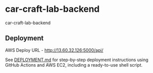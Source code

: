 # car-craft-lab-backend
car-craft-lab-backend

## Deployment

AWS Deploy URL - http://13.60.32.126:5000/api/

See [DEPLOYMENT.md](./DEPLOYMENT.md) for step-by-step deployment instructions using GitHub Actions and AWS EC2, including a ready-to-use shell script.
